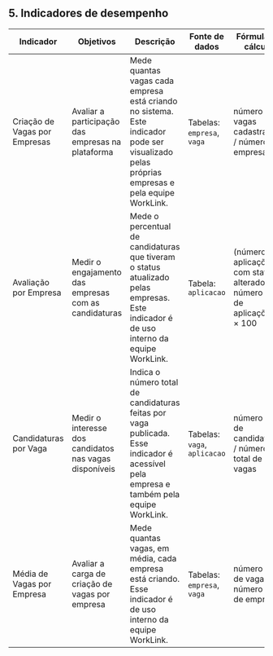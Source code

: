 ## 5. Indicadores de desempenho

| **Indicador** | **Objetivos** | **Descrição** | **Fonte de dados** | **Fórmula de cálculo** |
| ---           | ---           | ---           | ---             | ---             |
| Criação de Vagas por Empresas | Avaliar a participação das empresas na plataforma      | Mede quantas vagas cada empresa está criando no sistema. Este indicador pode ser visualizado pelas próprias empresas e pela equipe WorkLink. | Tabelas: `empresa`, `vaga`   | número de vagas cadastradas / número de empresas                              |
| Avaliação por Empresa         | Medir o engajamento das empresas com as candidaturas   | Mede o percentual de candidaturas que tiveram o status atualizado pelas empresas. Este indicador é de uso interno da equipe WorkLink.        | Tabela: `aplicacao`          | (número de aplicações com status alterado / número total de aplicações) × 100 |
| Candidaturas por Vaga         | Medir o interesse dos candidatos nas vagas disponíveis | Indica o número total de candidaturas feitas por vaga publicada. Esse indicador é acessível pela empresa e também pela equipe WorkLink.      | Tabelas: `vaga`, `aplicacao` | número total de candidaturas / número total de vagas                          |
| Média de Vagas por Empresa    | Avaliar a carga de criação de vagas por empresa        | Mede quantas vagas, em média, cada empresa está criando. Esse indicador é de uso interno da equipe WorkLink.                                 | Tabelas: `empresa`, `vaga`   | número total de vagas / número total de empresas                              |


